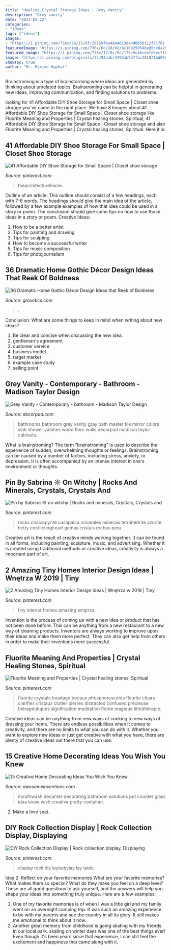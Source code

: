 ```yaml
---
title: "Healing Crystal Storage Ideas - Grey Vanity"
description: "Grey vanity"
date: "2023-02-22"
categories:
- "ideas"
tags: ["ideas"]
images:
- "https://i.pinimg.com/736x/29/15/9f/29159f4a46446138a4d0058112f71f01.jpg?b=t"
featuredImage: "https://i.pinimg.com/736x/6c/10/b2/6c10b259546ed5cc6a26d5332998859d--crystals-and-gemstones-crystals-minerals.jpg"
featured_image: "https://i.pinimg.com/736x/17/9c/9c/179c9c46ceefd5ec71634eb73434d2c0.jpg"
image: "https://i.pinimg.com/originals/34/93/ab/3493ab9b7fbc281871bd09c5dc1a42b0.jpg"
ShowToc: true
author: "Mr. Maxime Kuphal"
---
```



Brainstroming is a type of brainstorming where ideas are generated by thinking about unrelated topics. Brainstroming can be helpful in generating new ideas, improving communication, and finding solutions to problems.

	

		
looking for 41 Affordable DIY Shoe Storage for Small Space | Closet shoe storage you've came to the right place. We have 8 Images about 41 Affordable DIY Shoe Storage for Small Space | Closet shoe storage like Fluorite Meaning and Properties | Crystal healing stones, Spiritual, 41 Affordable DIY Shoe Storage for Small Space | Closet shoe storage and also Fluorite Meaning and Properties | Crystal healing stones, Spiritual. Here it is:
		
    
## 41 Affordable DIY Shoe Storage For Small Space | Closet Shoe Storage

<img loading=lazy src="https://i.pinimg.com/736x/17/9c/9c/179c9c46ceefd5ec71634eb73434d2c0.jpg" onerror="this.onerror=null;this.src='https://tse4.mm.bing.net/th?id=OIP.ncllGMiie3FKV5ta_P4C6wHaR9&amp;pid=15.1';" alt="41 Affordable DIY Shoe Storage for Small Space | Closet shoe storage">

_Source: pinterest.com_

>thearchitecturehome. 

	

Outline of an article: This outline should consist of a few headings, each with 7-8 words. The headings should give the main idea of the article, followed by a few example examples of how that idea could be used in a story or poem. The conclusion should give some tips on how to use those ideas in a story or poem.
Creative Ideas:

1. How to be a better artist 
2. Tips for painting and drawing 
3. Tips for sculpting 
4. How to become a successful writer 
5. Tips for music composition 
6. Tips for photojournalism 

    
## 36 Dramatic Home Gothic Décor Design Ideas That Reek Of Boldness

<img loading=lazy src="https://www.gravetics.com/wp-content/uploads/2017/08/Crystal-shelf.jpg" onerror="this.onerror=null;this.src='https://tse3.mm.bing.net/th?id=OIP.XipW44GLzJSYW9SpPPvtFwHaKs&amp;pid=15.1';" alt="36 Dramatic Home Gothic Décor Design Ideas that Reek of Boldness">

_Source: gravetics.com_

>. 

	

Conclusion: What are some things to keep in mind when writing about new ideas?
1. Be clear and concise when discussing the new idea.
2. gentleman's agreement 
3. customer service 
4. business model 
5. target market 
6. example case study
7. selling point 

    
## Grey Vanity - Contemporary - Bathroom - Madison Taylor Design

<img loading=lazy src="http://cdn.decorpad.com/photos/2013/12/23/240375e18c58.jpg" onerror="this.onerror=null;this.src='https://tse1.mm.bing.net/th?id=OIP.8W4g6gqfd90XtnQV91NDQQHaLH&amp;pid=15.1';" alt="Grey Vanity - Contemporary - bathroom - Madison Taylor Design">

_Source: decorpad.com_

>bathrooms bathroom grey vanity gray bath master tile mirror colors sink shower vanities wood floor walls decorpad madison taylor cabinets. 

	

What is brainstroming?
The term "brainstroming" is used to describe the experience of sudden, overwhelming thoughts or feelings. Brainstroming can be caused by a number of factors, including stress, anxiety, or depression. It is often accompanied by an intense interest in one's environment or thoughts.

    
## Pin By Sabrina ☼ On Witchy | Rocks And Minerals, Crystals, Crystals And

<img loading=lazy src="https://i.pinimg.com/736x/6c/10/b2/6c10b259546ed5cc6a26d5332998859d--crystals-and-gemstones-crystals-minerals.jpg" onerror="this.onerror=null;this.src='https://tse3.mm.bing.net/th?id=OIP.Y0prinlnayZlc5MgxWukyAHaFQ&amp;pid=15.1';" alt="Pin by Sabrina ☼ on witchy | Rocks and minerals, Crystals, Crystals and">

_Source: pinterest.com_

>rocks chalcopyrite casapalca minerales minerais tetrahedrite azurite hetty conflictingheart gemas cristais rochas peru. 

	

Creative art is the result of creative minds working together. It can be found in all forms, including painting, sculpture, music, and advertising. Whether it is created using traditional methods or creative ideas, creativity is always a important part of art.

    
## 2 Amazing Tiny Homes Interior Design Ideas | Wnętrza W 2019 | Tiny

<img loading=lazy src="https://i.pinimg.com/736x/29/15/9f/29159f4a46446138a4d0058112f71f01.jpg?b=t" onerror="this.onerror=null;this.src='https://tse3.mm.bing.net/th?id=OIP.I21mNcaWPece8i630aas_wHaJ6&amp;pid=15.1';" alt="2 Amazing Tiny Homes Interior Design Ideas | Wnętrza w 2019 | Tiny">

_Source: pinterest.com_

>tiny interior homes amazing wnętrza. 

	

Invention is the process of coming up with a new idea or product that has not been done before. This can be anything from a new restaurant to a new way of cleaning products. Inventors are always working to improve upon their ideas and make them more perfect. They can also get help from others in order to make their inventions more successful.

    
## Fluorite Meaning And Properties | Crystal Healing Stones, Spiritual

<img loading=lazy src="https://i.pinimg.com/736x/ab/d6/46/abd6464f38a12a721e969652cf7da327.jpg" onerror="this.onerror=null;this.src='https://tse1.mm.bing.net/th?id=OIP.B6kZpf-TXxlE5MB4xY3zuwHaNy&amp;pid=15.1';" alt="Fluorite Meaning and Properties | Crystal healing stones, Spiritual">

_Source: pinterest.com_

>fluorite crystals beadage bocaux phosphorescents flourite clears clarifies cristaux clutter pierres distracted confused précieuse thérapeutiques signification meditation florite magique lithothérapie. 

	

Creative ideas can be anything from new ways of cooking to new ways of dressing your home. There are endless possibilities when it comes to creativity, and there are no limits to what you can do with it. Whether you want to explore new ideas or just get creative with what you have, there are plenty of creative ideas out there that you can use.

    
## 15 Creative Home Decorating Ideas You Wish You Knew

<img loading=lazy src="http://www.awesomeinventions.com/wp-content/uploads/2014/12/mouthwash-decanter.jpg" onerror="this.onerror=null;this.src='https://tse3.mm.bing.net/th?id=OIP.PKOi0N5XMV6u_jKJB0IM_QHaHa&amp;pid=15.1';" alt="15 Creative Home Decorating Ideas You Wish You Knew">

_Source: awesomeinventions.com_

>mouthwash decanter decorating bathroom solutions put counter glass idea knew wish creative pretty container. 

	

2. Make a love seat.

    
## DIY Rock Collection Display | Rock Collection Display, Displaying

<img loading=lazy src="https://i.pinimg.com/originals/34/93/ab/3493ab9b7fbc281871bd09c5dc1a42b0.jpg" onerror="this.onerror=null;this.src='https://tse1.mm.bing.net/th?id=OIP.lV3Y9rXNg1H868JGFLfbmQHaLH&amp;pid=15.1';" alt="DIY Rock Collection Display | Rock collection display, Displaying">

_Source: pinterest.com_

>display rock diy laybabylay lay table. 

	

Idea 2: Reflect on your favorite memories
What are your favorite memories? What makes them so special? What do they make you feel on a deep level? These are all good questions to ask yourself, and the answers will help you shape your ideas into something truly unique. Here are a few examples: 
1. One of my favorite memories is of when I was a little girl and my family went on an overnight camping trip. It was such an amazing experience to be with my parents and see the country in all its glory. It still makes me emotional to think about it now. 
2. Another great memory from childhood is going skating with my friends in our local park. skating on winter days was one of the best things ever! Even though it's been years since that experience, I can still feel the excitement and happiness that came along with it. 

